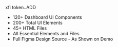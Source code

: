 
 xfi token..ADD

- 120+ Dashboard UI Components
- 200+ Total UI Elements
- 45+ HTML Files
- All Essential Elements and Files
- Full Figma Design Source - As Shown on Demo
